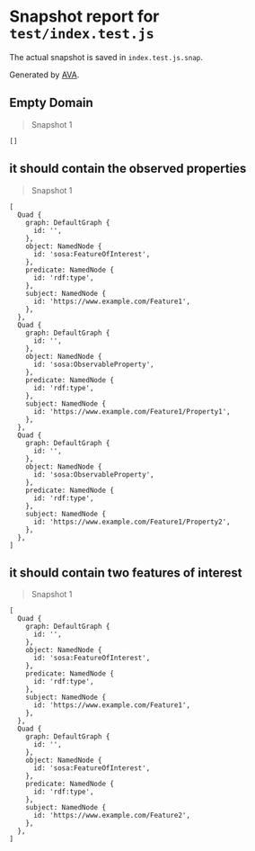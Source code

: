 # Snapshot report for `test/index.test.js`

The actual snapshot is saved in `index.test.js.snap`.

Generated by [AVA](https://avajs.dev).

## Empty Domain

> Snapshot 1

    []

## it should contain the observed properties

> Snapshot 1

    [
      Quad {
        graph: DefaultGraph {
          id: '',
        },
        object: NamedNode {
          id: 'sosa:FeatureOfInterest',
        },
        predicate: NamedNode {
          id: 'rdf:type',
        },
        subject: NamedNode {
          id: 'https://www.example.com/Feature1',
        },
      },
      Quad {
        graph: DefaultGraph {
          id: '',
        },
        object: NamedNode {
          id: 'sosa:ObservableProperty',
        },
        predicate: NamedNode {
          id: 'rdf:type',
        },
        subject: NamedNode {
          id: 'https://www.example.com/Feature1/Property1',
        },
      },
      Quad {
        graph: DefaultGraph {
          id: '',
        },
        object: NamedNode {
          id: 'sosa:ObservableProperty',
        },
        predicate: NamedNode {
          id: 'rdf:type',
        },
        subject: NamedNode {
          id: 'https://www.example.com/Feature1/Property2',
        },
      },
    ]

## it should contain two features of interest

> Snapshot 1

    [
      Quad {
        graph: DefaultGraph {
          id: '',
        },
        object: NamedNode {
          id: 'sosa:FeatureOfInterest',
        },
        predicate: NamedNode {
          id: 'rdf:type',
        },
        subject: NamedNode {
          id: 'https://www.example.com/Feature1',
        },
      },
      Quad {
        graph: DefaultGraph {
          id: '',
        },
        object: NamedNode {
          id: 'sosa:FeatureOfInterest',
        },
        predicate: NamedNode {
          id: 'rdf:type',
        },
        subject: NamedNode {
          id: 'https://www.example.com/Feature2',
        },
      },
    ]
